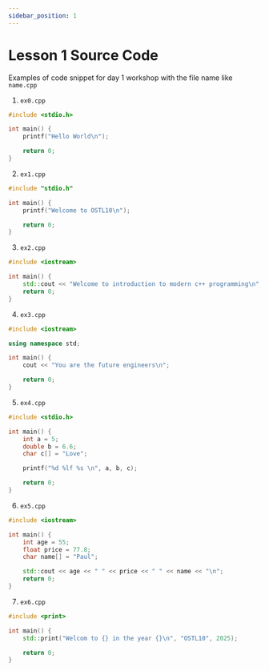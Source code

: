 ```yaml
---
sidebar_position: 1
---
```


# Lesson 1 Source Code

Examples of code snippet for day 1 workshop with the file name like `name.cpp`

1. `ex0.cpp` 
```cpp
#include <stdio.h>

int main() {
    printf("Hello World\n");

    return 0;
}

```

2. `ex1.cpp`
```cpp
#include "stdio.h"

int main() {
    printf("Welcome to OSTL10\n");

    return 0;
}

```

3. `ex2.cpp`
```cpp
#include <iostream>

int main() {
    std::cout << "Welcome to introduction to modern c++ programming\n";
    return 0;
}
```

4. `ex3.cpp`
```cpp
#include <iostream>

using namespace std;

int main() {
    cout << "You are the future engineers\n";

    return 0;
}
```

5. `ex4.cpp`
```cpp
#include <stdio.h>

int main() {
    int a = 5;
    double b = 6.6;
    char c[] = "Love";

    printf("%d %lf %s \n", a, b, c);

    return 0;
}
```
6. `ex5.cpp`
```cpp
#include <iostream>

int main() {
    int age = 55;
    float price = 77.8;
    char name[] = "Paul";

    std::cout << age << " " << price << " " << name << "\n";
    return 0;
}
```

7. `ex6.cpp`
```cpp
#include <print>

int main() {
    std::print("Welcom to {} in the year {}\n", "OSTL10", 2025);

    return 0;
}
```